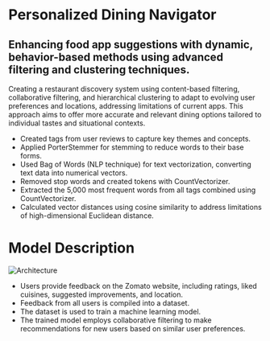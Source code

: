 # Personalized Dining Navigator

## Enhancing food app suggestions with dynamic, behavior-based methods using advanced filtering and clustering techniques.

Creating a restaurant discovery system using content-based filtering, collaborative filtering, and hierarchical clustering to adapt to evolving user preferences and locations, addressing limitations of current apps. This approach aims to offer more accurate and relevant dining options tailored to individual tastes and situational contexts.

* Created tags from user reviews to capture key themes and concepts.
* Applied PorterStemmer for stemming to reduce words to their base forms.
* Used Bag of Words (NLP technique) for text vectorization, converting text data into numerical vectors.
* Removed stop words and created tokens with CountVectorizer.
* Extracted the 5,000 most frequent words from all tags combined using CountVectorizer.
* Calculated vector distances using cosine similarity to address limitations of high-dimensional Euclidean distance.

# Model Description

![Architecture]()

* Users provide feedback on the Zomato website, including ratings, liked cuisines, suggested improvements, and location.
* Feedback from all users is compiled into a dataset.
* The dataset is used to train a machine learning model.
* The trained model employs collaborative filtering to make recommendations for new users based on similar user preferences.





